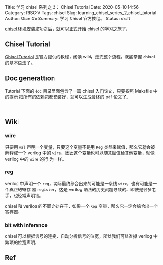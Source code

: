 Title: 学习 chisel 系列之 2： Chisel Tutorial
Date: 2020-05-10 14:56
Category: RISC-V
Tags: chisel
Slug: learning_chisel_series_2_chisel_tutorial
Author: Qian Gu
Summary: 学习 Chisel 官方教程。
Status: draft

[chisel 环境安装][install_chisel]成功之后，就可以正式开始 chisel 的学习之旅了。

[install_chisel]: https://qiangu.cool/riscv/learning_chisel_series_1_install.html

## Chisel Tutorial

[Chisel Tutorial][tutorial] 是官方提供的教程，阅读 wiki，走完整个流程，就能掌握
chisel 的基本语法了。

[tutorial]: https://github.com/ucb-bar/chisel-tutorial

## Doc generattion

Tutorial 下面的 `doc` 目录里面包含了一篇 chisel 入门论文，只要按照 Makefile 中的提示
把所有的依赖包都安装好，就可以生成最终的 pdf 论文了。

<br>

## Wiki

### wire

只要用 `val` 声明一个变量，只要这个变量不是用 `Reg` 类型来赋值，那么它就会被解释成一个 
verilog 中的 `wire`，因此这个变量也可以随意赋值给其他变量，就像 verilog 中的 `wire` 的行
为一样。

### reg

verilog 中声明一个 `reg`，实际最终综合出来的可能是一条线 `wire`，也有可能是一个真正的寄存
器 `register`，这是 verilog 语法的历史问题导致的。即使是很多老手，也经常声明错。

chisel 和 verilog 的不同之处在于，如果一个 `Reg` 变量，那么它一定会综合出一个寄存器。

### bit  with inference

chisel 可以根据信号的连接，自动分析信号的位宽，所以我们可以省掉 verilog 中繁琐的位宽声明。


## Ref
